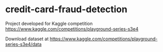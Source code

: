 # credit-card-fraud-detection

Project developed for Kaggle competition https://www.kaggle.com/competitions/playground-series-s3e4

Download dataset at https://www.kaggle.com/competitions/playground-series-s3e4/data
